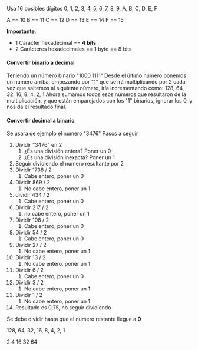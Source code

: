   Usa 16 posibles dígitos
0, 1, 2, 3, 4, 5, 6, 7, 8, 9, A, B, C, D, E, F

A == 10
B == 11
C == 12
D == 13
E == 14
F == 15

**Importante**: 
- 1 Carácter hexadecimal == **4 bits**
- 2 Carácteres hexadecimales == 1 byte == 8 bits


#### Convertir binario a decimal

Teniendo un número binario "1000 1111"
Desde el último número ponemos un numero arriba, empezando por "1" que se irá multiplicando por 2 cada vez que saltemos al siguiente número, iría incrementando como: 128, 64, 32, 16, 8, 4, 2, 1
Ahora sumamos todos esos números que resultaron de la multiplicación, y que están emparejados con los "1" binarios, ignorar los 0, y nos da el resultado final.


#### Convertir decimal a binario
Se usará de ejemplo el numero "3476"
Pasos a seguir
1. Dividir "3476" en 2
	1. ¿Es una división entera? Poner un 0
	2. ¿Es una división inexacta? Poner un 1
2. Seguir dividiendo el numero resultante por 2
3. Dividir 1738 / 2
	1. Cabe entero, poner un 0
4. Dividir 869 / 2
	1. No cabe entero, poner un 1
5. dividir 434 / 2
	1. Cabe entero, poner un 0
6. Dividir 217 / 2
	1. no cabe entero, poner un 1
7. Dividir 108 / 2
	1. Cabe entero, poner un 0
8. Dividir 54 / 2
	1. Cabe entero, poner un 0
9. Dividir 27 / 2
	1. No cabe entero, poner un 1
10. Dividir 13 / 2
	1. No cabe entero, poner un 1
11. Dividir 6 / 2
	1. Cabe entero, poner un 0
12. Dividir 3 / 2
	1. No cabe entero, poner un 1
13. Dividir 1 / 2
	1. No cabe entero, poner un 1
14. Resultado es 0,75, no seguir dividiendo

Se debe dividir hasta que el numero restante llegue a **0**

128, 64, 32, 16, 8, 4, 2, 1

2
4
16
32
64